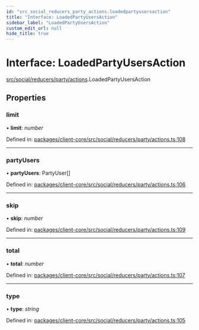 ```yaml
---
id: "src_social_reducers_party_actions.loadedpartyusersaction"
title: "Interface: LoadedPartyUsersAction"
sidebar_label: "LoadedPartyUsersAction"
custom_edit_url: null
hide_title: true
---
```


# Interface: LoadedPartyUsersAction

[src/social/reducers/party/actions](../modules/src_social_reducers_party_actions.md).LoadedPartyUsersAction

## Properties

### limit

• **limit**: *number*

Defined in: [packages/client-core/src/social/reducers/party/actions.ts:108](https://github.com/xr3ngine/xr3ngine/blob/716a06460/packages/client-core/src/social/reducers/party/actions.ts#L108)

___

### partyUsers

• **partyUsers**: PartyUser[]

Defined in: [packages/client-core/src/social/reducers/party/actions.ts:106](https://github.com/xr3ngine/xr3ngine/blob/716a06460/packages/client-core/src/social/reducers/party/actions.ts#L106)

___

### skip

• **skip**: *number*

Defined in: [packages/client-core/src/social/reducers/party/actions.ts:109](https://github.com/xr3ngine/xr3ngine/blob/716a06460/packages/client-core/src/social/reducers/party/actions.ts#L109)

___

### total

• **total**: *number*

Defined in: [packages/client-core/src/social/reducers/party/actions.ts:107](https://github.com/xr3ngine/xr3ngine/blob/716a06460/packages/client-core/src/social/reducers/party/actions.ts#L107)

___

### type

• **type**: *string*

Defined in: [packages/client-core/src/social/reducers/party/actions.ts:105](https://github.com/xr3ngine/xr3ngine/blob/716a06460/packages/client-core/src/social/reducers/party/actions.ts#L105)
